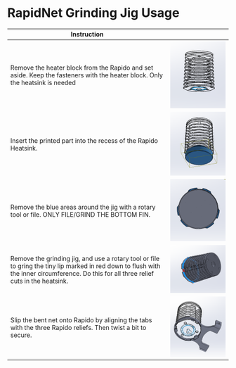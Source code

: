 # RapidNet Grinding Jig Usage

| Instruction |   |
| ------------ | ------------ |
| Remove the heater block from the Rapido and set aside. Keep the fasteners with the heater block. Only the heatsink is needed  | ![Disassemble](/Images/Assembly/RapidNet_grinding/disassembly.PNG "Disassembly")  |
| Insert the printed part into the recess of the Rapido Heatsink.  |  ![Insertion](/Images/Assembly/RapidNet_grinding/insertion.PNG "Bow Chika Wow-wow")  |
| Remove the blue areas around the jig with a rotary tool or file. ONLY FILE/GRIND THE BOTTOM FIN. |  ![Shaving](/Images/Assembly/RapidNet_grinding/Step1.PNG "Finless")  |
| Remove the grinding jig, and use a rotary tool or file to gring the tiny lip marked in red down to flush with the inner circumference. Do this for all three relief cuts in the heatsink.  |  ![Detail Work](/Images/Assembly/RapidNet_grinding/Step2.PNG "This may anger uncle arthur-itis.") |
| Slip the bent net onto Rapido by aligning the tabs with the three Rapido reliefs. Then twist a bit to secure. |  ![You are done now](/Images/Assembly/RapidNet_grinding/Step3.PNG "Do the twist") |
